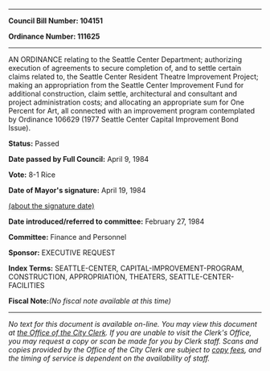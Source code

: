 

********

**Council Bill Number: 104151**
   
**Ordinance Number: 111625**
********

 AN ORDINANCE relating to the Seattle Center Department; authorizing execution of agreements to secure completion of, and to settle certain claims related to, the Seattle Center Resident Theatre Improvement Project; making an appropriation from the Seattle Center Improvement Fund for additional construction, claim settle, architectural and consultant and project administration costs; and allocating an appropriate sum for One Percent for Art, all connected with an improvement program contemplated by Ordinance 106629 (1977 Seattle Center Capital Improvement Bond Issue).

**Status:** Passed
   
**Date passed by Full Council:** April 9, 1984
   
**Vote:** 8-1 Rice
   
**Date of Mayor's signature:** April 19, 1984
   
[(about the signature date)](/~public/approvaldate.htm)
   
   
   
**Date introduced/referred to committee:** February 27, 1984
   
**Committee:** Finance and Personnel
   
**Sponsor:** EXECUTIVE REQUEST
   
   
**Index Terms:** SEATTLE-CENTER, CAPITAL-IMPROVEMENT-PROGRAM, CONSTRUCTION, APPROPRIATION, THEATERS, SEATTLE-CENTER-FACILITIES

**Fiscal Note:**_(No fiscal note available at this time)_
********

_No text for this document is available on-line. You may view this document at [the Office of the City Clerk](http://www.seattle.gov/leg/clerk/contactUs.htm). If you are unable to visit the Clerk's Office, you may request a copy or scan be made for you by Clerk staff. Scans and copies provided by the Office of the City Clerk are subject to [copy fees](http://clerk.seattle.gov/~public/clerkfees.htm), and the timing of service is dependent on the availability of staff._

